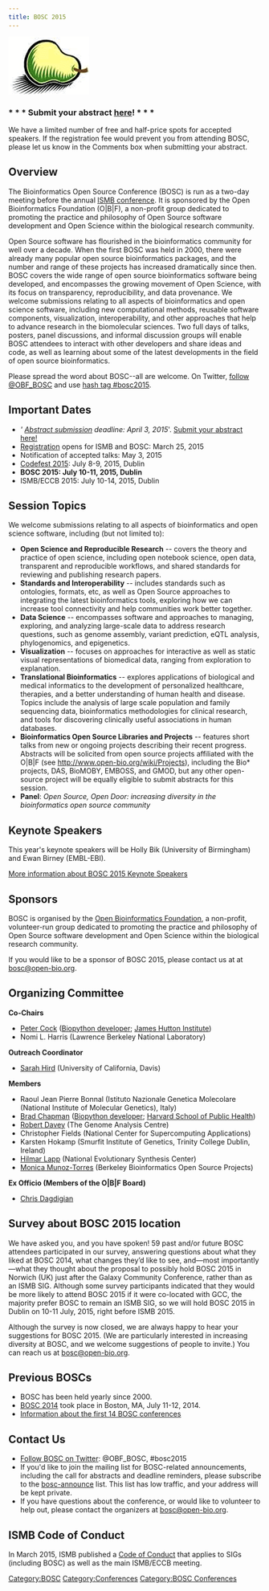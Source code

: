 ```yaml
---
title: BOSC 2015
---
```


![The Bosc Pear](Pear.png "The Bosc Pear")

### \* \* \* Submit your abstract [here](BOSC_Abstract_Submission "wikilink")! \* \* \*

We have a limited number of free and half-price spots for accepted
speakers. If the registration fee would prevent you from attending BOSC,
please let us know in the Comments box when submitting your abstract.

Overview
--------

The Bioinformatics Open Source Conference (BOSC) is run as a two-day
meeting before the annual [ISMB
conference](http://www.iscb.org/ismbeccb2015). It is sponsored by the
Open Bioinformatics Foundation (O|B|F), a non-profit group dedicated to
promoting the practice and philosophy of Open Source software
development and Open Science within the biological research community.

Open Source software has flourished in the bioinformatics community for
well over a decade. When the first BOSC was held in 2000, there were
already many popular open source bioinformatics packages, and the number
and range of these projects has increased dramatically since then. BOSC
covers the wide range of open source bioinformatics software being
developed, and encompasses the growing movement of Open Science, with
its focus on transparency, reproducibility, and data provenance. We
welcome submissions relating to all aspects of bioinformatics and open
science software, including new computational methods, reusable software
components, visualization, interoperability, and other approaches that
help to advance research in the biomolecular sciences. Two full days of
talks, posters, panel discussions, and informal discussion groups will
enable BOSC attendees to interact with other developers and share ideas
and code, as well as learning about some of the latest developments in
the field of open source bioinformatics.

Please spread the word about BOSC--all are welcome. On Twitter, [follow
@OBF\_BOSC](https://twitter.com/OBF_BOSC) and use [hash tag
\#bosc2015](https://twitter.com/search?q=%23BOSC2015).

Important Dates
---------------

-   *' [Abstract submission](BOSC_Abstract_Submission "wikilink")
    deadline: April 3, 2015*'. [Submit your abstract
    here!](BOSC_Abstract_Submission "wikilink")
-   [Registration](https://www.iscb.org/ismbeccb2015-registration) opens
    for ISMB and BOSC: March 25, 2015
-   Notification of accepted talks: May 3, 2015
-   [Codefest 2015](Codefest_2015 "wikilink"): July 8-9, 2015, Dublin
-   **BOSC 2015: July 10-11, 2015, Dublin**
-   ISMB/ECCB 2015: July 10-14, 2015, Dublin

Session Topics
--------------

We welcome submissions relating to all aspects of bioinformatics and
open science software, including (but not limited to):

-   **Open Science and Reproducible Research** -- covers the theory and
    practice of open science, including open notebook science, open
    data, transparent and reproducible workflows, and shared standards
    for reviewing and publishing research papers.
-   **Standards and Interoperability** -- includes standards such as
    ontologies, formats, etc, as well as Open Source approaches to
    integrating the latest bioinformatics tools, exploring how we can
    increase tool connectivity and help communities work
    better together.
-   **Data Science** -- encompasses software and approaches to managing,
    exploring, and analyzing large-scale data to address research
    questions, such as genome assembly, variant prediction, eQTL
    analysis, phylogenomics, and epigenetics.
-   **Visualization** -- focuses on approaches for interactive as well
    as static visual representations of biomedical data, ranging from
    exploration to explanation.
-   **Translational Bioinformatics** -- explores applications of
    biological and medical informatics to the development of
    personalized healthcare, therapies, and a better understanding of
    human health and disease. Topics include the analysis of large scale
    population and family sequencing data, bioinformatics methodologies
    for clinical research, and tools for discovering clinically useful
    associations in human databases.
-   **Bioinformatics Open Source Libraries and Projects** -- features
    short talks from new or ongoing projects describing their
    recent progress. Abstracts will be solicited from open source
    projects affiliated with the O|B|F (see
    <http://www.open-bio.org/wiki/Projects>), including the Bio\*
    projects, DAS, BioMOBY, EMBOSS, and GMOD, but any other open-source
    project will be equally eligible to submit abstracts for
    this session.
-   **Panel**: *Open Source, Open Door: increasing diversity in the
    bioinformatics open source community*

Keynote Speakers
----------------

This year's keynote speakers will be Holly Bik (University of
Birmingham) and Ewan Birney (EMBL-EBI).

[More information about BOSC 2015 Keynote
Speakers](BOSC_2015_Keynote_Speakers "wikilink")

Sponsors
--------

BOSC is organised by the [Open Bioinformatics
Foundation](Main_Page "wikilink"), a non-profit, volunteer-run group
dedicated to promoting the practice and philosophy of Open Source
software development and Open Science within the biological research
community.

If you would like to be a sponsor of BOSC 2015, please contact us at at
bosc@open-bio.org.

Organizing Committee
--------------------

**Co-Chairs**

-   [Peter Cock](http://www.scri.ac.uk/staff/petercock) ([Biopython
    developer](http://biopython.org); [James Hutton
    Institute](http://www.hutton.ac.uk))
-   Nomi L. Harris (Lawrence Berkeley National Laboratory)

**Outreach Coordinator**

-   [Sarah Hird](https://sites.google.com/site/sarahhird/) (University
    of California, Davis)

**Members**

-   Raoul Jean Pierre Bonnal (Istituto Nazionale Genetica Molecolare
    (National Institute of Molecular Genetics), Italy)
-   [Brad Chapman](http://bcbio.wordpress.com) ([Biopython
    developer](http://biopython.org); [Harvard School of Public
    Health](http://compbio.sph.harvard.edu/chb/))
-   [Robert
    Davey](http://www.tgac.ac.uk/bioinformatics/sequencing-informatics/robert-davey/)
    (The Genome Analysis Centre)
-   Christopher Fields (National Center for Supercomputing Applications)
-   Karsten Hokamp (Smurfit Institute of Genetics, Trinity College
    Dublin, Ireland)
-   [Hilmar Lapp](http://www.bioperl.org/wiki/Hilmar_Lapp) (National
    Evolutionary Synthesis Center)
-   [Monica
    Munoz-Torres](http://berkeleybop.org/person/monica-munoz-torres)
    (Berkeley Bioinformatics Open Source Projects)

**Ex Officio (Members of the O|B|F Board)**

-   [Chris Dagdigian](http://www.bioperl.org/wiki/Chris_Dagdigian)

Survey about BOSC 2015 location
-------------------------------

We have asked you, and you have spoken! 59 past and/or future BOSC
attendees participated in our survey, answering questions about what
they liked at BOSC 2014, what changes they’d like to see, and—most
importantly—what they thought about the proposal to possibly hold BOSC
2015 in Norwich (UK) just after the Galaxy Community Conference, rather
than as an ISMB SIG. Although some survey participants indicated that
they would be more likely to attend BOSC 2015 if it were co-located with
GCC, the majority prefer BOSC to remain an ISMB SIG, so we will hold
BOSC 2015 in Dublin on 10-11 July, 2015, right before ISMB 2015.

Although the survey is now closed, we are always happy to hear your
suggestions for BOSC 2015. (We are particularly interested in increasing
diversity at BOSC, and we welcome suggestions of people to invite.) You
can reach us at bosc@open-bio.org.

Previous BOSCs
--------------

-   BOSC has been held yearly since 2000.
-   [BOSC 2014](BOSC_2014 "wikilink") took place in Boston, MA, July
    11-12, 2014.
-   [ Information about the first 14 BOSC
    conferences](Past_BOSC_conferences "wikilink")

Contact Us
----------

-   [Follow BOSC on Twitter](https://twitter.com/OBF_BOSC): @OBF\_BOSC,
    \#bosc2015
-   If you'd like to join the mailing list for BOSC-related
    announcements, including the call for abstracts and deadline
    reminders, please subscribe to the
    [bosc-announce](http://lists.open-bio.org/mailman/listinfo/bosc-announce) list.
    This list has low traffic, and your address will be kept private.
-   If you have questions about the conference, or would like to
    volunteer to help out, please contact the organizers at
    <bosc@open-bio.org>.

ISMB Code of Conduct
--------------------

In March 2015, ISMB published a [Code of
Conduct](http://www.iscb.org/ismbeccb2015-general-info/ismbeccb2015-coc)
that applies to SIGs (including BOSC) as well as the main ISMB/ECCB
meeting.

<Category:BOSC> <Category:Conferences> [Category:BOSC
Conferences](Category:BOSC_Conferences "wikilink")
